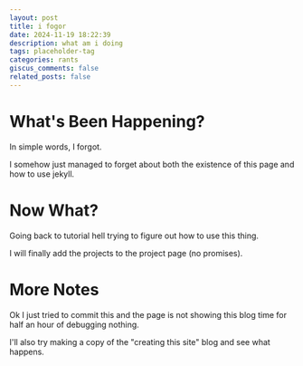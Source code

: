 ```yaml
---
layout: post
title: i fogor
date: 2024-11-19 18:22:39
description: what am i doing
tags: placeholder-tag
categories: rants
giscus_comments: false
related_posts: false
---
```


# What's Been Happening?

In simple words, I forgot.

I somehow just managed to forget about both the existence of this page and how to use jekyll.

# Now What?

Going back to tutorial hell trying to figure out how to use this thing.

I will finally add the projects to the project page (no promises).

# More Notes

Ok I just tried to commit this and the page is not showing this blog time for half an hour of debugging nothing.

I'll also try making a copy of the "creating this site" blog and see what happens.
